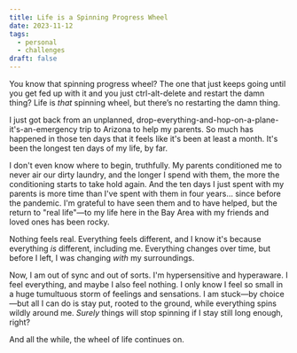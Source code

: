 ```yaml
---
title: Life is a Spinning Progress Wheel
date: 2023-11-12
tags: 
  - personal
  - challenges
draft: false
---
```


You know that spinning progress wheel? The one that just keeps going until you get fed up with it and you just ctrl-alt-delete and restart the damn thing? Life is <em>that</em> spinning wheel, but there’s no restarting the damn thing.

<!-- excerpt -->

I just got back from an unplanned, drop-everything-and-hop-on-a-plane-it's-an-emergency trip to Arizona to help my parents. So much has happened in those ten days that it feels like it's been at least a month. It's been the longest ten days of my life, by far.

I don't even know where to begin, truthfully. My parents conditioned me to never air our dirty laundry, and the longer I spend with them, the more the conditioning starts to take hold again. And the ten days I just spent with my parents is more time than I've spent with them in four years... since before the pandemic. I'm grateful to have seen them and to have helped, but the return to "real life"—to my life here in the Bay Area with my friends and loved ones has been rocky.

Nothing feels real. Everything feels different, and I know it's because everything *is* different, including me. Everything changes over time, but before I left, I was changing *with* my surroundings. 

Now, I am out of sync and out of sorts. I'm hypersensitive and hyperaware. I feel everything, and maybe I also feel nothing. I only know I feel so small in a huge tumultuous storm of feelings and sensations. I am stuck—by choice—but all I can do is stay put, rooted to the ground, while everything spins wildly around me. *Surely* things will stop spinning if I stay still long enough, right?

And all the while, the wheel of life continues on.
